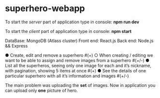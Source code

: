 # superhero-webapp

To start the *server* part of application type in console: **npm run dev**

To start the *client* part of application type in console: **npm start**

DataBase: MongoDB (Atlass cluster)
Front end: React.js
Back end: Node.js && Express

● Create, edit and remove a superhero  #(+)
○ When creating / editing we want to be able to assign and remove images from
a superhero #(+/-)
● List all the superheros, seeing only one image for each and it’s nickname,
with pagination, showing 5 items at once #(+)
● See the details of one particular superhero with all it’s information and images #(+/-)

The main problem was uploading the **set** of images. Now in application you can upload only **one** picture of hero.
